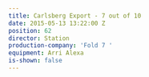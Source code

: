 ```yaml
---
title: Carlsberg Export - 7 out of 10
date: 2015-05-13 13:22:00 Z
position: 62
director: Station
production-company: 'Fold 7 '
equipment: Arri Alexa
is-shown: false
---
```


